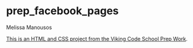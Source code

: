 prep_facebook_pages
===================

Melissa Manousos

[This is an HTML and CSS project from the Viking Code School Prep Work](http://www.vikingcodeschool.com/web-markup-and-coding/let-s-build-facebook).
